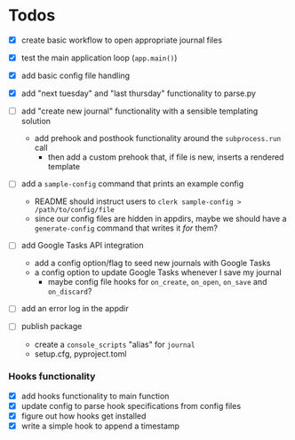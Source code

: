 # Todos

- [X] create basic workflow to open appropriate journal files
- [X] test the main application loop (`app.main()`)
- [X] add basic config file handling
- [X] add "next tuesday" and "last thursday" functionality to parse.py
- [ ] add "create new journal" functionality with a sensible templating solution
    - add prehook and posthook functionality around the `subprocess.run` call
        - then add a custom prehook that, if file is new, inserts a rendered template

- [ ] add a `sample-config` command that prints an example config
    - README should instruct users to `clerk sample-config > /path/to/config/file`
    - since our config files are hidden in appdirs, maybe we should have a `generate-config` command that writes it _for_ them?
- [ ] add Google Tasks API integration
    - add a config option/flag to seed new journals with Google Tasks
    - a config option to update Google Tasks whenever I save my journal
        - maybe config file hooks for `on_create`, `on_open`, `on_save` and `on_discard`?
- [ ] add an error log in the appdir
- [ ] publish package
    - create a `console_scripts` "alias" for `journal`
    - setup.cfg, pyproject.toml


### Hooks functionality
- [X] add hooks functionality to main function
- [X] update config to parse hook specifications from config files
- [X] figure out how hooks get installed
- [X] write a simple hook to append a timestamp

